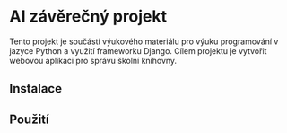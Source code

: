 # AI závěrečný projekt

Tento projekt je součástí výukového materiálu pro výuku programování v jazyce Python a využití frameworku Django.
Cílem projektu je vytvořit webovou aplikaci pro správu školní knihovny.

## Instalace
## Použití